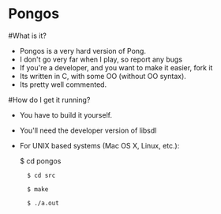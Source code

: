 Pongos
================

#What is it?

* Pongos is a very hard version of Pong.
* I don't go very far when I play, so report any bugs 
* If you're a developer, and you want to make it easier, fork it
* Its written in C, with some OO (without OO syntax).
* Its pretty well commented.

#How do I get it running?

* You have to build it yourself.
* You'll need the developer version of libsdl
* For UNIX based systems (Mac OS X, Linux, etc.):

	$ cd pongos	
	
        $ cd src 
	
        $ make
	
        $ ./a.out


